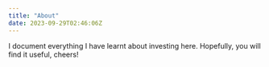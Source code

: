 ```yaml
---
title: "About"
date: 2023-09-29T02:46:06Z
---
```

I document everything I have learnt about investing here. Hopefully, you will find it useful, cheers!
